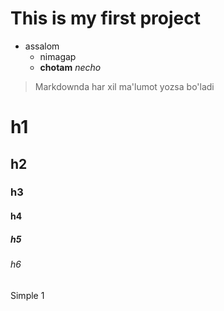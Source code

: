 # This is my first project
- assalom
    * nimagap
    - **chotam** _necho_
> Markdownda har xil ma'lumot yozsa bo'ladi
# h1
## h2
### h3
#### h4
##### h5
###### h6
Simple
1
